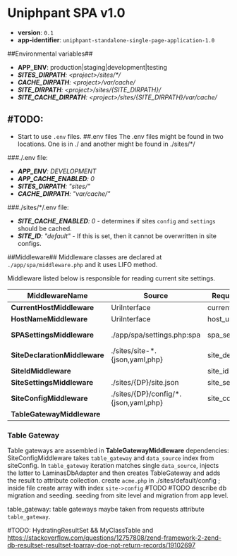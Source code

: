 # Uniphpant SPA v1.0
* **version**: 	`0.1`
* **app-identifier**: `uniphpant-standalone-single-page-application-1.0`

##Environmental variables##
* **APP_ENV**: production|staging|development|testing
* ***SITES_DIRPATH**: <project\>/sites/\*/*
* ***CACHE_DIRPATH**: <project\>/var/cache/*
* ***SITE_DIRPATH**: <project\>/sites/\{SITE_DIRPATH}/*
* ***SITE_CACHE_DIRPATH**: <project\>/sites/\{SITE_DIRPATH}/var/cache/*

## #TODO:
* Start to use `.env` files.
##.env files
The .env files might be found in two locations. One is in ./ and another might be found in ./sites/*/

###./.env file:
* ***APP_ENV**: DEVELOPMENT*
* ***APP_CACHE_ENABLED**: 0*
* ***SITES_DIRPATH**: "sites/"*
* ***CACHE_DIRPATH**: "var/cache/"*

###./sites/*/.env file:
* ***SITE_CACHE_ENABLED**: 0* - determines if sites `config` and `settings` should be cached.
* ***SITE_ID**: "default"* - If this is set, then it cannot be overwritten in site configs.

##Middleware##
Middleware classes are declared at `./app/spa/middleware.php` and it uses LIFO method.

Middleware listed below is responsible for reading current site settings.

|MiddlewareName               |Source                                      |Request Attr    |                     |Cache                            |Description|
|-----------------------------|--------------------------------------------|----------------|---------------------|---------------------------------|-----------|
|**CurrentHostMiddleware**    |UriInterface                                |current_host    |host\{:port}         |NA                               |
|**HostNameMiddleware**       |UriInterface                                |host_url        |schema://host\{:port}|NA                               |
|**SPASettingsMiddleware**    |./app/spa/settings.php:spa                  |spa_settings    |                     |NA                               |Gets cache settings. 'declaration','settings','config'
|**SiteDeclarationMiddleware**|./sites/site-*.\{json,yaml,php}             |site_declaration|                     |./var/cache/sites.php            |Find by current_host
|**SiteIdMiddleware**         |                                            |site_id         |                     |NA                               |
|**SiteSettingsMiddleware**   |./sites/\{DP}/site.json               |site_settings   |                     |./sites/\{DP}/var/cache/site.php |
|**SiteConfigMiddleware**     |./sites/\{DP}/config/*.\{json,yaml,php}|site_config     |                     |                                 |
|**TableGatewayMiddleware**   |                                            |                |                     |                                 |


### Table Gateway ###
Table gateways are assembled in **TableGatewayMiddleware**
dependencies: SiteConfigMiddleware
takes `table_gateway` and `data_source` index from siteConfig. In `table_gateway` iteration matches single `data_source`, injects the latter to LaminasDbAdapter and then creates TableGateway and adds the result to attribute collection. 
create `acme.php` in ./sites/default/config ; inside file create array with index `site->config` #TODO
#TODO describe db migration and seeding. seeding from site level and migration from app level.

table_gateway:
table gateways maybe taken from requests attribute `table_gateway`.



#TODO: HydratingResultSet && MyClassTable and https://stackoverflow.com/questions/12757808/zend-framework-2-zend-db-resultset-resultset-toarray-doe-not-return-records/19102697